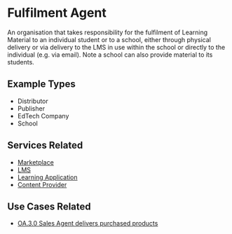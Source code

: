# Fulfilment Agent

An organisation that takes responsibility for the fulfilment of Learning Material to an individual student or to a school, either through physical delivery or via delivery to the LMS in use within the school or directly to the individual (e.g. via email). Note a school can also provide material to its students.

## Example Types

  - Distributor
  - Publisher
  - EdTech Company
  - School

## Services Related

  - [Marketplace](../services/marketplace.md)
  - [LMS](../services/lms.md)
  - [Learning Application](../services/learning-application.md)
  - [Content Provider](../services/content-provider.md)

## Use Cases Related

 - [OA.3.0 Sales Agent delivers purchased products](../user-cases/oa.3.0-sales-agent-delivers-products.md)
